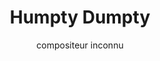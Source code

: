 ---
layout: "layouts/playing.html"
tags: "scores"
title: "Humpty Dumpty"
author: "compositeur inconnu"
style: "pop"
mei_file: "./Humpty Dumpty.mei"
---